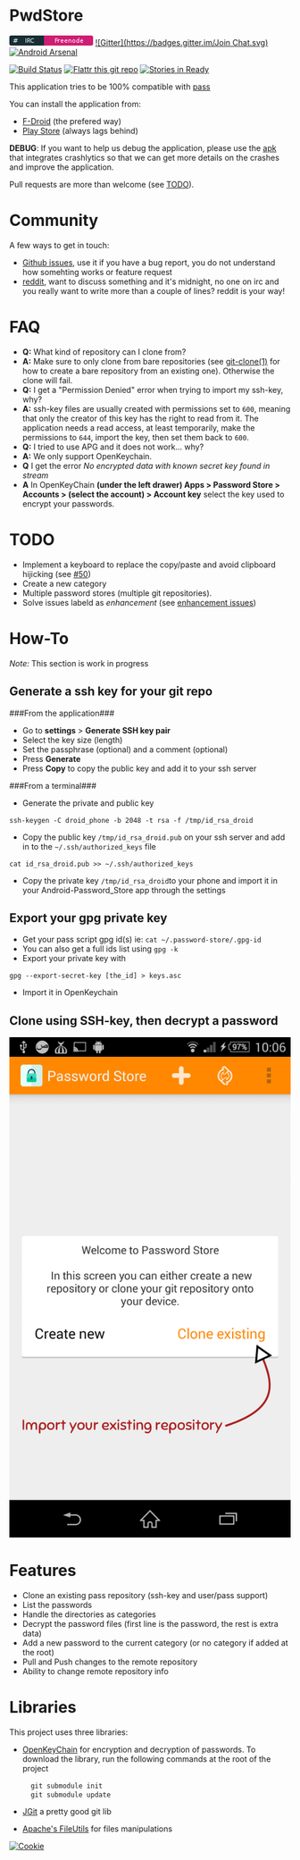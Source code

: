 PwdStore
========
[![IRC](irc_badge.png)](https://webchat.freenode.net/?channels=%23Android-Password-Store&uio=d4)
[![Gitter](https://badges.gitter.im/Join Chat.svg)](https://gitter.im/zeapo/android-password-store?utm_source=badge&utm_medium=badge&utm_campaign=pr-badge&utm_content=badge)
[![Android Arsenal](https://img.shields.io/badge/Android%20Arsenal-Android--Password--Store-blue.svg?style=flat)](https://android-arsenal.com/details/1/1208)

[![Build Status](https://travis-ci.org/zeapo/Android-Password-Store.svg?branch=travis)](https://travis-ci.org/zeapo/Android-Password-Store)
[![Flattr this git repo](http://api.flattr.com/button/flattr-badge-large.png)](https://flattr.com/submit/auto?user_id=zeapo&url=https://github.com/zeapo/Android-Password-Store&title=Android-Password-Store&language=en&tags=github&category=software)
[![Stories in Ready](https://badge.waffle.io/zeapo/Android-Password-Store.png?label=ready&title=Ready)](https://waffle.io/zeapo/Android-Password-Store)

This application tries to be 100% compatible with [pass](http://www.passwordstore.org/)

You can install the application from:

- [F-Droid](https://f-droid.org/repository/browse/?fdid=com.zeapo.pwdstore) (the prefered way)
- [Play Store](https://play.google.com/store/apps/details?id=com.zeapo.pwdstore) (always lags behind)

**DEBUG**: If you want to help us debug the application, please use the [apk](https://github.com/zeapo/Android-Password-Store/blob/fabric/app/app-release.apk) that integrates crashlytics so that we can get more details on the crashes and improve the application.

Pull requests are more than welcome (see [TODO](#todo)).

Community
=========

A few ways to get in touch:

- [Github issues](https://github.com/zeapo/Android-Password-Store/issues), use it if you have a bug report, you do not understand how somehting works or feature request
- [reddit](https://www.reddit.com/r/androidpwd), want to discuss something and it's midnight, no one on irc and you really want to write more than a couple of lines? reddit is your way!




FAQ
====

- **Q:** What kind of repository can I clone from?
- **A:** Make sure to only clone from bare repositories (see [git-clone(1)](http://git-scm.com/docs/git-clone) for how to create a bare repository from an existing one). Otherwise the clone will fail.
- **Q:** I get a "Permission Denied" error when trying to import my ssh-key, why?
- **A:** ssh-key files are usually created with permissions set to `600`, meaning that only the creator of this key has the right to read from it. The application needs a read access, at least temporarily, make the permissions to `644`, import the key, then set them back to `600`.
- **Q:** I tried to use APG and it does not work... why?
- **A:** We only support OpenKeychain.
- **Q** I get the error *No encrypted data with known secret key found in stream*
- **A** In OpenKeyChain **(under the left drawer) Apps > Password Store > Accounts > (select the account) > Account key** select the key used to encrypt your passwords.

TODO
=====
- Implement a keyboard to replace the copy/paste and avoid clipboard hijicking (see [#50](https://github.com/zeapo/Android-Password-Store/issues/50))
- Create a new category
- Multiple password stores (multiple git repositories).
- Solve issues labeld as *enhancement* (see [enhancement issues](https://github.com/zeapo/Android-Password-Store/issues?q=is%3Aopen+is%3Aissue+label%3Aenhancement))

How-To
======
*Note:* This section is work in progress

Generate a ssh key for your git repo
--------------------------------------------
###From the application###
- Go to **settings** > **Generate SSH key pair**
- Select the key size (length)
- Set the passphrase (optional) and a comment (optional)
- Press **Generate**
- Press **Copy** to copy the public key and add it to your ssh server

###From a terminal###
- Generate the private and public key
```
ssh-keygen -C droid_phone -b 2048 -t rsa -f /tmp/id_rsa_droid
```
- Copy the public key `/tmp/id_rsa_droid.pub` on your ssh server and add in to the `~/.ssh/authorized_keys` file
```
cat id_rsa_droid.pub >> ~/.ssh/authorized_keys
```
- Copy the private key `/tmp/id_rsa_droid`to your phone and import it in your Android-Password_Store app through the settings

Export your gpg private key
--------------------------------------------
- Get your pass script gpg id(s) ie: `cat ~/.password-store/.gpg-id`
- You can also get a full ids list using `gpg -k`
- Export your private key with 
```
gpg --export-secret-key [the_id] > keys.asc
```
- Import it in OpenKeychain

Clone using SSH-key, then decrypt a password
--------------------------------------------

<img src="tutorial_clone_ssh_then_decrypt.gif" alt="Clone And Decrypt" style="width:720px">


Features
========
- Clone an existing pass repository (ssh-key and user/pass support)
- List the passwords
- Handle the directories as categories
- Decrypt the password files (first line is the password, the rest is extra data)
- Add a new password to the current category (or no category if added at the root)
- Pull and Push changes to the remote repository
- Ability to change remote repository info

Libraries
=========
This project uses three libraries:

- [OpenKeyChain](https://github.com/open-keychain/open-keychain) for encryption and decryption of passwords.
    To download the library, run the following commands at the root of the project

        git submodule init
        git submodule update


- [JGit](http://www.eclipse.org/jgit/) a pretty good git lib
- [Apache's FileUtils](https://commons.apache.org/proper/commons-io/) for files manipulations


[![Cookie](https://cdn.changetip.com/img/graphics/Cookie_Graphic.png)](https://www.changetip.com/tipme/zeapo)
